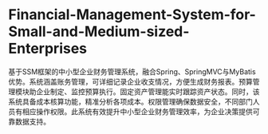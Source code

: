 # Financial-Management-System-for-Small-and-Medium-sized-Enterprises
基于SSM框架的中小型企业财务管理系统，融合Spring、SpringMVC与MyBatis优势。系统涵盖账务管理，可详细记录企业收支情况，方便生成财务报表。预算管理模块助企业制定、监控预算执行。固定资产管理能实时跟踪资产状态。同时，该系统具备成本核算功能，精准分析各项成本。权限管理确保数据安全，不同部门人员有相应操作权限。此系统有效提升中小型企业财务管理效率，为企业决策提供可靠数据支持。
